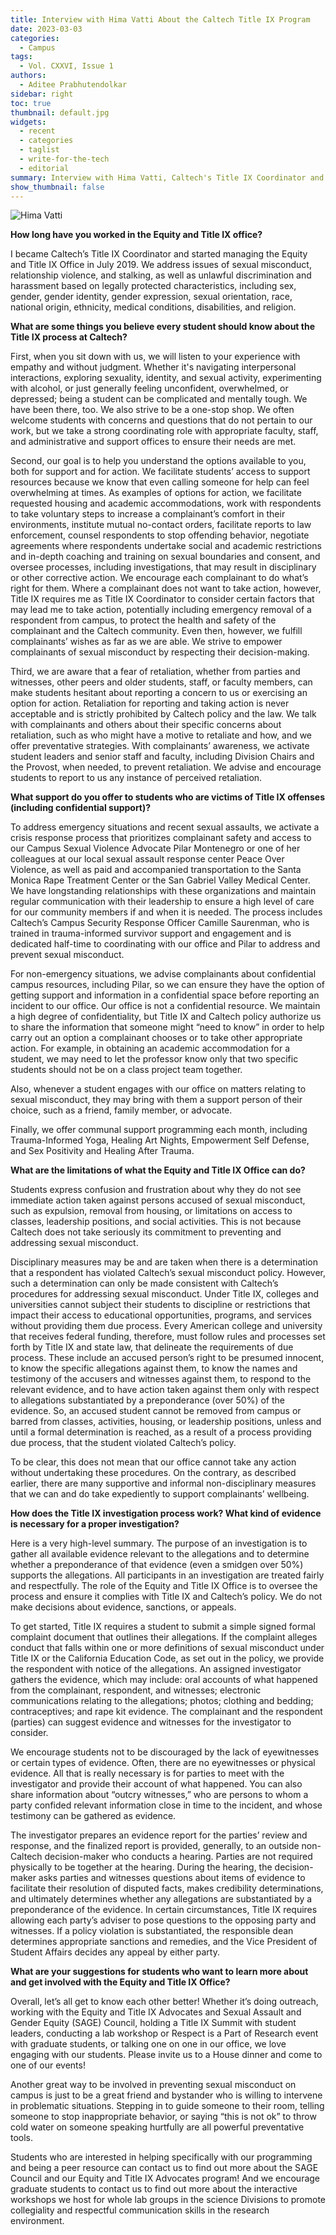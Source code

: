 ```yaml
---
title: Interview with Hima Vatti About the Caltech Title IX Program
date: 2023-03-03
categories:
  - Campus
tags:
  - Vol. CXXVI, Issue 1
authors:
  - Aditee Prabhutendolkar
sidebar: right
toc: true
thumbnail: default.jpg
widgets:
  - recent
  - categories
  - taglist
  - write-for-the-tech
  - editorial
summary: Interview with Hima Vatti, Caltech's Title IX Coordinator and Director of the Equity and Title IX Office.
show_thumbnail: false
---
```


![Hima Vatti](/img/2023/03/vatti.jpg)

**How long have you worked in the Equity and Title IX office?**


I became Caltech’s Title IX Coordinator and started managing the Equity and Title IX Office in July 2019.  We address issues of sexual misconduct, relationship violence, and stalking, as well as unlawful discrimination and harassment based on legally protected characteristics, including sex, gender, gender identity, gender expression, sexual orientation, race, national origin, ethnicity, medical conditions, disabilities, and religion.    


**What are some things you believe every student should know about the Title IX process at Caltech?**

First, when you sit down with us, we will listen to your experience with empathy and without judgment.  Whether it's navigating interpersonal interactions, exploring sexuality, identity, and sexual activity, experimenting with alcohol, or just generally feeling unconfident, overwhelmed, or depressed; being a student can be complicated and mentally tough.  We have been there, too.  We also strive to be a one-stop shop.  We often welcome students with concerns and questions that do not pertain to our work, but we take a strong coordinating role with appropriate faculty, staff, and administrative and support offices to ensure their needs are met.  


Second, our goal is to help you understand the options available to you, both for support and for action.  We facilitate students’ access to support resources because we know that even calling someone for help can feel overwhelming at times.  As examples of options for action, we facilitate requested housing and academic accommodations, work with respondents to take voluntary steps to increase a complainant’s comfort in their environments, institute mutual no-contact orders, facilitate reports to law enforcement, counsel respondents to stop offending behavior, negotiate agreements where respondents undertake social and academic restrictions and in-depth coaching and training on sexual boundaries and consent, and oversee processes, including investigations, that may result in disciplinary or other corrective action.  We encourage each complainant to do what’s right for them.  Where a complainant does not want to take action, however, Title IX requires me as Title IX Coordinator to consider certain factors that may lead me to take action, potentially including emergency removal of a respondent from campus, to protect the health and safety of the complainant and the Caltech community.  Even then, however, we fulfill complainants’ wishes as far as we are able.  We strive to empower complainants of sexual misconduct by respecting their decision-making.


Third, we are aware that a fear of retaliation, whether from parties and witnesses, other peers and older students, staff, or faculty members, can make students hesitant about reporting a concern to us or exercising an option for action.  Retaliation for reporting and taking action is never acceptable and is strictly prohibited by Caltech policy and the law. We talk with complainants and others about their specific concerns about retaliation, such as who might have a motive to retaliate and how, and we offer preventative strategies.  With complainants’ awareness, we activate student leaders and senior staff and faculty, including Division Chairs and the Provost, when needed, to prevent retaliation.  We advise and encourage students to report to us any instance of perceived retaliation.  


**What support do you offer to students who are victims of Title IX offenses (including confidential support)?**


To address emergency situations and recent sexual assaults, we activate a crisis response process that prioritizes complainant safety and access to our Campus Sexual Violence Advocate Pilar Montenegro or one of her colleagues at our local sexual assault response center Peace Over Violence, as well as paid and accompanied transportation to the Santa Monica Rape Treatment Center or the San Gabriel Valley Medical Center.  We have longstanding relationships with these organizations and maintain regular communication with their leadership to ensure a high level of care for our community members if and when it is needed.  The process includes Caltech’s Campus Security Response Officer Camille Saurenman, who is trained in trauma-informed survivor support and engagement and is dedicated half-time to coordinating with our office and Pilar to address and prevent sexual misconduct.  

For non-emergency situations, we advise complainants about confidential campus resources, including Pilar, so we can ensure they have the option of getting support and information in a confidential space before reporting an incident to our office.  Our office is not a confidential resource.  We maintain a high degree of confidentiality, but Title IX and Caltech policy authorize us to share the information that someone might “need to know” in order to help carry out an option a complainant chooses or to take other appropriate action.  For example, in obtaining an academic accommodation for a student, we may need to let the professor know only that two specific students should not be on a class project team together.  

Also, whenever a student engages with our office on matters relating to sexual misconduct, they may bring with them a support person of their choice, such as a friend, family member, or advocate.  

Finally, we offer communal support programming each month, including Trauma-Informed Yoga, Healing Art Nights, Empowerment Self Defense, and Sex Positivity and Healing After Trauma.


**What are the limitations of what the Equity and Title IX Office can do?**


Students express confusion and frustration about why they do not see immediate action taken against persons accused of sexual misconduct, such as expulsion, removal from housing, or limitations on access to classes, leadership positions, and social activities.  This is not because Caltech does not take seriously its commitment to preventing and addressing sexual misconduct.  


Disciplinary measures may be and are taken when there is a determination that a respondent has violated Caltech’s sexual misconduct policy. However, such a determination can only be made consistent with Caltech’s procedures for addressing sexual misconduct. Under Title IX, colleges and universities cannot subject their students to discipline or restrictions that impact their access to educational opportunities, programs, and services without providing them due process.  Every American college and university that receives federal funding, therefore, must follow rules and processes set forth by Title IX and state law, that delineate the requirements of due process.  These include an accused person’s right to be presumed innocent, to know the specific allegations against them, to know the names and testimony of the accusers and witnesses against them, to respond to the relevant evidence, and to have action taken against them only with respect to allegations substantiated by a preponderance (over 50%) of the evidence.  So, an accused student cannot be removed from campus or barred from classes, activities, housing, or leadership positions, unless and until a formal determination is reached, as a result of a process providing due process, that the student violated Caltech’s policy.


To be clear, this does not mean that our office cannot take any action without undertaking these procedures.  On the contrary, as described earlier, there are many supportive and informal non-disciplinary measures that we can and do take expediently to support complainants’ wellbeing.   


**How does the Title IX investigation process work? What kind of evidence is necessary for a proper investigation?**


Here is a very high-level summary.  The purpose of an investigation is to gather all available evidence relevant to the allegations and to determine whether a preponderance of that evidence (even a smidgen over 50%) supports the allegations.   All participants in an investigation are treated fairly and respectfully.  The role of the Equity and Title IX Office is to oversee the process and ensure it complies with Title IX and Caltech’s policy.  We do not make decisions about evidence, sanctions, or appeals. 


To get started, Title IX requires a student to submit a simple signed formal complaint document that outlines their allegations.  If the complaint alleges conduct that falls within one or more definitions of sexual misconduct under Title IX or the California Education Code, as set out in the policy, we provide the respondent with notice of the allegations.  An assigned investigator gathers the evidence, which may include: oral accounts of what happened from the complainant, respondent, and witnesses; electronic communications relating to the allegations; photos; clothing and bedding; contraceptives; and rape kit evidence.  The complainant and the respondent (parties) can suggest evidence and witnesses for the investigator to consider.  


We encourage students not to be discouraged by the lack of eyewitnesses or certain types of evidence.  Often, there are no eyewitnesses or physical evidence.  All that is really necessary is for parties to meet with the investigator and provide their account of what happened.  You can also share information about “outcry witnesses,” who are persons to whom a party confided relevant information close in time to the incident, and whose testimony can be gathered as evidence.   


The investigator prepares an evidence report for the parties’ review and response, and the finalized report is provided, generally, to an outside non-Caltech decision-maker who conducts a hearing.  Parties are not required physically to be together at the hearing.  During the hearing, the decision-maker asks parties and witnesses questions about items of evidence to facilitate their resolution of disputed facts, makes credibility determinations, and ultimately determines whether any allegations are substantiated by a preponderance of the evidence.  In certain circumstances, Title IX requires allowing each party’s adviser to pose questions to the opposing party and witnesses.  If a policy violation is substantiated, the responsible dean determines appropriate sanctions and remedies, and the Vice President of Student Affairs decides any appeal by either party.   


**What are your suggestions for students who want to learn more about and get involved with the Equity and Title IX Office?**


Overall, let’s all get to know each other better!  Whether it’s doing outreach, working with the Equity and Title IX Advocates and Sexual Assault and Gender Equity (SAGE) Council, holding a Title IX Summit with student leaders, conducting a lab workshop or Respect is a Part of Research event with graduate students, or talking one on one in our office, we love engaging with our students. Please invite us to a House dinner and come to one of our events!  


Another great way to be involved in preventing sexual misconduct on campus is just to be a great friend and bystander who is willing to intervene in problematic situations.  Stepping in to guide someone to their room, telling someone to stop inappropriate behavior, or saying “this is not ok” to throw cold water on someone speaking hurtfully are all powerful preventative tools.


Students who are interested in helping specifically with our programming and being a peer resource can contact us to find out more about the SAGE Council and our Equity and Title IX Advocates program!  And we encourage graduate students to contact us to find out more about the interactive workshops we host for whole lab groups in the science Divisions to promote collegiality and respectful communication skills in the research environment.  
 
